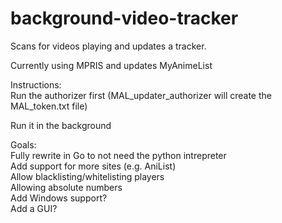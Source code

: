 # background-video-tracker
Scans for videos playing and updates a tracker.

Currently using MPRIS and updates MyAnimeList

Instructions:  
Run the authorizer first (MAL_updater_authorizer will create the MAL_token.txt file)  

Run it in the background

Goals:  
Fully rewrite in Go to not need the python intrepreter  
Add support for more sites (e.g. AniList)  
Allow blacklisting/whitelisting players  
Allowing absolute numbers  
Add Windows support?  
Add a GUI?  
